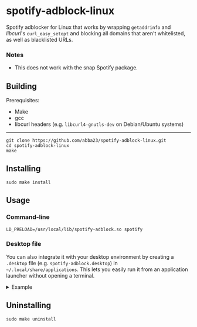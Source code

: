 # spotify-adblock-linux
Spotify adblocker for Linux that works by wrapping `getaddrinfo` and *libcurl*'s `curl_easy_setopt` and blocking all domains that aren't whitelisted, as well as blacklisted URLs.

### Notes
* This does not work with the snap Spotify package.

## Building
Prerequisites:
* Make
* gcc
* libcurl headers (e.g. `libcurl4-gnutls-dev` on Debian/Ubuntu systems)

---

    git clone https://github.com/abba23/spotify-adblock-linux.git
    cd spotify-adblock-linux
    make

## Installing
    sudo make install

## Usage

### Command-line
    LD_PRELOAD=/usr/local/lib/spotify-adblock.so spotify

### Desktop file
You can also integrate it with your desktop environment by creating a `.desktop` file (e.g. `spotify-adblock.desktop`) in `~/.local/share/applications`. This lets you easily run it from an application launcher without opening a terminal.

<details> 
  <summary>Example</summary>
  <p>

```
[Desktop Entry]
Type=Application
Name=Spotify (adblock)
GenericName=Music Player
Icon=spotify-client
TryExec=spotify
Exec=env LD_PRELOAD=/usr/local/lib/spotify-adblock.so spotify %U
Terminal=false
MimeType=x-scheme-handler/spotify;
Categories=Audio;Music;Player;AudioVideo;
StartupWMClass=spotify
```
  </p>
</details>

## Uninstalling
    sudo make uninstall
